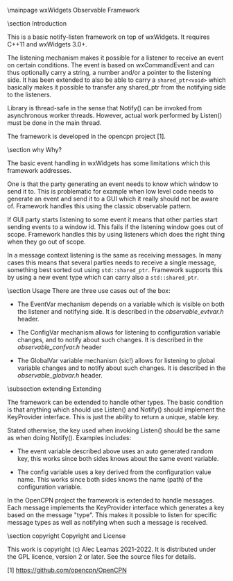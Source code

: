 \mainpage wxWidgets Observable Framework

\section Introduction

This is a basic notify-listen framework on top of wxWidgets.  It requires
C++11 and wxWidgets 3.0+.

The listening mechanism makes it possible for a listener to receive an event
on certain conditions.  The event is based on wxCommandEvent and can thus
optionally carry a string, a number and/or a pointer to the listening side.
It has been extended to also be able to carry a `shared_ptr<void>` which
basically makes it possible to transfer any shared_ptr from the notifying
side to the listeners.

Library is thread-safe in the sense that Notify() can be invoked from
asynchronous worker threads. However, actual work performed by Listen()
must be done in the main thread.

The framework is developed in the opencpn project [1].

\section why  Why?

The basic event handling in wxWidgets has some limitations which this
framework addresses.

One is that the party generating an event needs to know which window to send
it to. This is problematic for example when low level code needs to generate
an event and send it to a GUI which it really should not be aware of.
Framework handles this using the classic observable pattern.

If GUI party starts listening to some event it means that other parties start
sending events to a window id. This fails if the listening window goes out
of scope. Framework handles this by using listeners which does the right thing
when they go out of scope.

In a message context listening is the same as receiving messages. In many
cases this means that several parties needs to receive a single message,
something best sorted out using `std::shared_ptr`. Framework supports this
by using a new event type which can carry also a `std::shared_ptr`.

\section Usage
There are three use cases out of the box:

- The EventVar mechanism depends on a variable which is visible on both
  the listener and notifying side. It is described in the
  _observable_evtvar.h_ header.

- The ConfigVar mechanism allows for listening to configuration
  variable changes, and to notify about such changes. It is described
  in the _observable_confvar.h_ header

- The GlobalVar variable mechanism (sic!) allows for listening to global
  variable changes and to notify about such changes. It is described in
  the _observable_globvar.h_ header.


\subsection extending Extending

The framework can be extended to handle other types. The basic
condition is that anything which should use Listen() and Notify()
should implement the KeyProvider interface. This is just the ability
to return a unique, stable key.

Stated otherwise, the key used when invoking Listen() should be the
same as when doing Notify(). Examples includes:

* The event variable described above uses an auto generated random key,
  this works since both sides knows about the same event variable.

* The config variable uses a key derived from the configuration value name.
  This works since both sides knows the name (path) of the configuration
  variable.

In the OpenCPN project the framework is extended to handle messages. Each
message implements the KeyProvider interface which generates a key based on
the message "type". This makes it possible to listen for specific message
types as well as notifying when such a message is received.

\section copyright Copyright and License

This work is copyright (c) Alec Leamas 2021-2022. It is distributed under
the GPL licence, version 2 or later. See the source files for details.


[1] https://github.com/opencpn/OpenCPN
